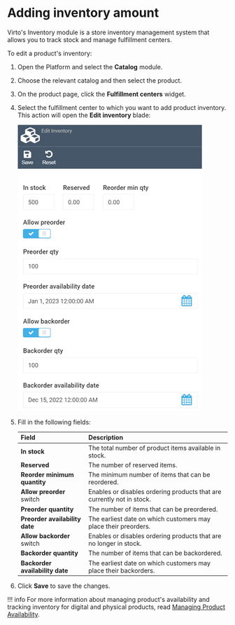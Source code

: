 ﻿# Adding inventory amount

Virto's Inventory module is a store inventory management system that allows you to track stock and manage fulfillment centers.

To edit a product's inventory:

1. Open the Platform and select the **Catalog** module.
1. Choose the relevant catalog and then select the product.
1. On the product page, click the **Fulfillment centers** widget.
1. Select the fulfillment center to which you want to add product inventory. This action will open the **Edit inventory** blade:

   	![Inventory main screen](media/inventory_screen.png)

1. Fill in the following fields:

	| Field                           | Description                                                            |
	|---------------------------------|------------------------------------------------------------------------|
	| **In stock**                    | The total number of product items available in stock.                   |
	| **Reserved**                    | The number of reserved items.                                           |
	| **Reorder minimum quantity**    | The minimum number of items that can be reordered.                      |
	| **Allow preorder** switch       | Enables or disables ordering products that are currently not in stock.  |
	| **Preorder quantity**           | The number of items that can be preordered.                             |
	| **Preorder availability date**  | The earliest date on which customers may place their preorders.          |
	| **Allow backorder** switch      | Enables or disables ordering products that are no longer in stock.      |
	| **Backorder quantity**          | The number of items that can be backordered.                            |
	| **Backorder availability date** | The earliest date on which customers may place their backorders.         |

1. Click **Save** to save the changes.


!!! info
	For more information about managing product's availability and tracking inventory for digital and physical products, read [Managing Product Availability](../catalog/setting-product-availability.md).


